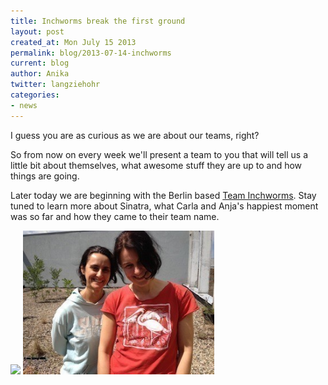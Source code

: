 ```yaml
---
title: Inchworms break the first ground
layout: post
created_at: Mon July 15 2013
permalink: blog/2013-07-14-inchworms
current: blog
author: Anika
twitter: langziehohr
categories:
- news
---
```


I guess you are as curious as we are about our teams, right?

So from now on every week we'll present a team to you that will tell us a little bit about themselves, what awesome stuff they are up to and how things are going.

Later today we are beginning with the Berlin based <a href="http://inchworms.net/blog/">Team Inchworms</a>. Stay tuned to learn more about Sinatra, what Carla and Anja's happiest moment was so far and how they came to their team name.

<img src="/img/blog/2013/inchworms.gif" height="230">

<img src="/img/blog/2013/inchworms.jpg" height="230">

